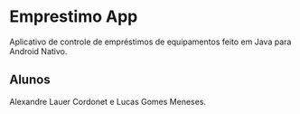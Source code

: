 # Emprestimo App
Aplicativo de controle de empréstimos de equipamentos feito em Java para Android Nativo.

## Alunos
Alexandre Lauer Cordonet e Lucas Gomes Meneses. 
